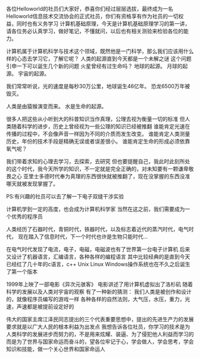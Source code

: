 各位Helloworld的社员们大家好，恭喜你们经过层层选拔，最终成为一名Helloworld信息技术交流协会的正式社员，你们有资格享有作为社员的一切权益，同时也有义务学习
计算机基础原理，今天是计算机基础原理学习的第一讲，请各位务必认真学习，做好笔记，不懂就问，以后也有相关测验来检验各位的能力。

计算机属于计算机科学与技术这个领域，既然他是一门科学，那么我们应该用什么样的心态去学习它，了解它呢？
人类的起源直到今天都是一个未解之谜
这个问题引申一下可以诞生几个新的问题
火星曾经有过生命吗？
地球的起源。
月球的起源。
宇宙的起源。

我们常常听说，光的速度是每秒30万公里，地球诞生46亿年。
恐龙6500万年被毁灭。

人类是由猿猴演变而来。
水是生命的起源。

很多人把这些从小听到大的科普知识当作真理，公理去视为衡量一切的标准
但人类随着科学的进步，历史上曾经视为一些公理的知识已经被推翻
谁能肯定光速在传播的过程中，不会像声音一样因为不同的介质而发生改变。
谁能肯定人类测量历史，年份的技术手段是精确无误或者误差很小。
谁能肯定生命的形成必须依靠氧气呢？

我们带着求知的心理去学习，去探索，去研究
但也要提醒自己，我此时此刻所处的这个时代，我今天所学的知识，不一定就是完全正确的，对未知要有一颗谦卑敬畏之心
亚里士多德时代奉为真理的东西很快就被推翻了，现在没掌握的东西没准哪天就被发现掌握了。

PS:有兴趣的社员可以去了解一下电子双缝干涉实验

计算机学到一定的高度，也会成为计算机科学家
当然在这之前，我们需要成为一个优秀的程序员

人类经历了石器时代，青铜时代，铁器时代，以及标志着近代的蒸汽时代，电气时代，
现在踏入了信息时代，下一个时代也许是生物只能时代...

在电气时代发现了电流，电子，电磁，电磁波也有了世界第一台电子计算机
后来又设计了机器语言，汇编语言，各种各样的编程语言
其中比较经典的是直到今天已经红了几十年的c语言，c++
Unix Linux Windows操作系统也在不久之后诞生了第一个版本

1999年上映了一部电影《异次元骇客》
电影讲述了用计算机虚拟出了洛杉矶
随着科学的发展以及人类对宇宙的观察
有了一种新的猜测：
我们人类是被创作和设计的，就像程序员编写的游戏一样
各种各样的自然法则，大气压，水压，重力，光速，声速都是被提前设定好的

伟大的国家主席江泽民同志提出的三个代表重要思想中，提出的先进生产力的发展要求就是以广大人民的根本利益为出发点
我想告诉各位社员，你学习的技术是为人类科学的发展进步而努力的，不是用来炫耀、装逼、为了侵犯他人利益而学习的
而是为了世界与国家命运而奋斗的，望各位牢记于心，学会做人，学会思考，学会知识和技能，做一个关心世界和国家命运人






